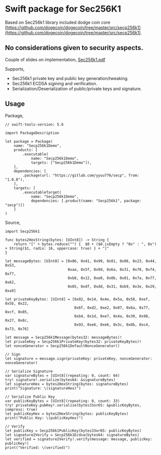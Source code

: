 #  Swift package for Sec256K1 

Based on Sec256k1 library included dodge coin core [https://github.com/dogecoin/dogecoin/tree/master/src/secp256k1](https://github.com/dogecoin/dogecoin/tree/master/src/secp256k1).

## No considerations given to security aspects.

Couple of slides on implementation,
[Sec256k1.pdf](Sec256k1.pdf)

Supports,
- Sec256k1 private key and public key generation/tweaking.
- Sec256k1 ECDSA sigining and verification.
- Serialization/Deserialization of public/private keys and signature.

## Usage

Package,
```
// swift-tools-version: 5.6

import PackageDescription

let package = Package(
    name: "Secp256k1Demo",
    products: [
        .executable(
            name: "Secp256k1Demo",
            targets: ["Secp256k1Demo"]),
    ],
    dependencies: [
        .package(url: "https://gitlab.com/yyuu776/secp", from: "1.0.0"),
    ],
    targets: [
        .executableTarget(
            name: "Secp256k1Demo",
            dependencies: [.product(name: "Secp256k1", package: "secp")])
    ]
)
```

Source,
```
import Secp256k1

func bytes2HexString(bytes: [UInt8]) -> String {
    return "[" + bytes.reduce("") {  $0 + ($0.isEmpty ? "0x" : ", 0x") + String($1, radix: 16, uppercase: true) } + "]"
}

let messageBytes: [UInt8] = [0x86, 0x41, 0x99, 0x81, 0x06, 0x23, 0x44, 0x53,
                             0xaa, 0x5f, 0x9d, 0x6a, 0x31, 0x78, 0xf4, 0xf7,
                             0xb8, 0x12, 0xe0, 0x0b, 0x81, 0x7a, 0x77, 0x62,
                             0x65, 0xdf, 0xdd, 0x31, 0xb9, 0x3e, 0x29, 0xa9]

let privateKeyBytes: [UInt8] = [0x02, 0x14, 0x4e, 0x5a, 0x58, 0xef, 0x5b, 0x22,
                                0x6f, 0xd2, 0xe2, 0x07, 0x6a, 0x77, 0xcf, 0x05,
                                0xb4, 0x1d, 0xe7, 0x4a, 0x30, 0x98, 0x27, 0x8c,
                                0x93, 0xe6, 0xe6, 0x3c, 0x0b, 0xc4, 0x73, 0x76]

let message = Secp256k1Message(bytes32: messageBytes)!
let privateKey = Secp256k1PrivateKey(bytes32: privateKeyBytes)!
let nonceGenerator = Secp256k1DefaultNonceGenerator()

// Sign
let signature = message.sign(privateKey: privateKey, nonceGenerator: nonceGenerator)

// Serialize Signature
var signatureBytes = [UInt8](repeating: 0, count: 64)
try! signature!.serialize(bytes64: &signatureBytes)
let signatureHex = bytes2HexString(bytes: signatureBytes)
print("Signature: \(signatureHex)")

// Serialize Public Key
var publicKeyBytes = [UInt8](repeating: 0, count: 33)
try! privateKey.pubKey!.serialize(bytes33or65: &publicKeyBytes, compress: true)
let publicKeyHex = bytes2HexString(bytes: publicKeyBytes)
print("Public Key: \(publicKeyHex)")

// Verify
let publicKey = Secp256k1PublicKey(bytes33or65: publicKeyBytes)
let signature2Verify = Secp256k1Ecdsa(bytes64: signatureBytes)
let verified = signature2Verify!.verify(message: message, publicKey: publicKey!)
print("Verified: \(verified)")
```
